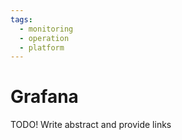 ```yaml
---
tags:
  - monitoring
  - operation
  - platform
---
```

# Grafana

TODO! Write abstract and provide links